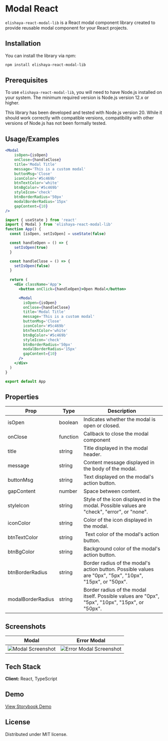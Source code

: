 # Modal React

`elishaya-react-modal-lib`  is a React modal component library created to provide reusable modal component for your React projects.

## Installation

You can install the library via npm:

```bash
npm install elishaya-react-modal-lib
```
    
## Prerequisites

To use `elishaya-react-modal-lib`, you will need to have Node.js installed on your system. The minimum required version is Node.js version 12.x or higher.

This library has been developed and tested with Node.js version 20. While it should work correctly with compatible versions, compatibility with other versions of Node.js has not been formally tested.

## Usage/Examples

```jsx
<Modal
    isOpen={isOpen}         
    onClose={handleClose} 
    title='Modal Title' 
    message='This is a custom modal' 
    buttonMsg='Close'
    iconColor='#5c469b'
    btnTextColor='white'
    btnBgColor='#5c469b'      
    styleIcon='check'
    btnBorderRadius='50px'
    modalBorderRadius='15px'
    gapContent={10}
/>
```

```jsx
import { useState } from 'react'
import { Modal } from 'elishaya-react-modal-lib'
function App() {
  const [isOpen, setIsOpen] = useState(false)

  const handleOpen = () => {
    setIsOpen(true)
  }

  const handleClose = () => {
    setIsOpen(false)
  }
  
  return (
    <div className='App'>
      <button onClick={handleOpen}>Open Modal</button>

      <Modal 
        isOpen={isOpen}         
        onClose={handleClose} 
        title='Modal Title' 
        message='This is a custom modal' 
        buttonMsg='Close'
        iconColor='#5c469b'
        btnTextColor='white'
        btnBgColor='#5c469b'      
        styleIcon='check'
        btnBorderRadius='50px'
        modalBorderRadius='15px'
        gapContent={10}
      />
    </div>
  )
}

export default App
```
## Properties

| Prop    | Type     | Description                                                                                       |
| ------- | -------- | ------------------------------------------------------------------------------------------------- |
| isOpen  | boolean  | Indicates whether the modal is open or closed.|
| onClose | function | Callback to close the modal component                                                            |
| title | string   | Title displayed in the modal header. |
| message | string | Content message displayed in the body of the modal. |
| buttonMsg | string | Text displayed on the modal's action button. |
| gapContent | number | Space between content. |
| styleIcon | string | Style of the icon displayed in the modal. Possible values are "check", "error", or "none". |
| iconColor | string | Color of the icon displayed in the modal. |
| btnTextColor | string | Text color of the modal's action button. |
| btnBgColor | string | Background color of the modal's action button. |
| btnBorderRadius | string | Border radius of the modal's action button. Possible values are "0px", "5px", "10px", "15px", or "50px". |
| modalBorderRadius | string | Border radius of the modal itself. Possible values are "0px", "5px", "10px", "15px", or "50px". |

## Screenshots
| Modal | Error Modal |
|-------|-------------|
| ![Modal Screenshot](https://pictures.angiepons.fr/images/other/modal.png) | ![Error Modal Screenshot](https://pictures.angiepons.fr/images/other/errorModal.png) |


## Tech Stack

**Client:** React, TypeScript


## Demo

[View Storybook Demo](https://elishaya13.github.io/React_Modal_Component/?path=/docs/component-modal--docs)

## License

Distributed under MIT license.